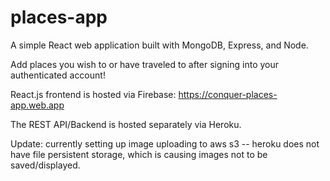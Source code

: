 # places-app

A simple React web application built with MongoDB, Express, and Node.

Add places you wish to or have traveled to after signing into your authenticated account!

React.js frontend is hosted via Firebase: https://conquer-places-app.web.app

The REST API/Backend is hosted separately via Heroku.

Update: currently setting up image uploading to aws s3 -- heroku does not have file persistent storage, which is causing images not to be saved/displayed.
